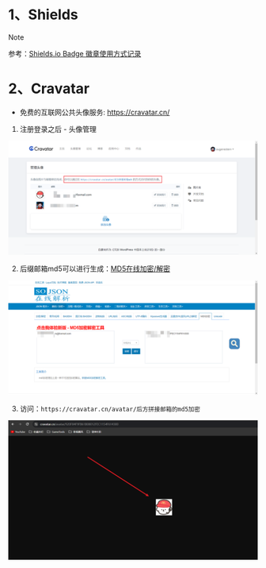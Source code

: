 # 1、Shields

> [!NOTE]
> 参考：[Shields.io Badge 徽章使用方式记录](https://www.xalaok.top/post/shieldsio-badge/)


# 2、Cravatar
- 免费的互联网公共头像服务: https://cravatar.cn/

1. 注册登录之后 - 头像管理

![](opensource_utools.assets/1.png)



2. 后缀邮箱md5可以进行生成：[MD5在线加密/解密](https://www.sojson.com/md5/)

![](opensource_utools.assets/2.png)



3. 访问：`https://cravatar.cn/avatar/后方拼接邮箱的md5加密 `

![](opensource_utools.assets/3.png)





















